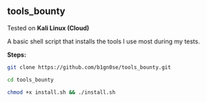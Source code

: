 ## tools_bounty  

Tested on **Kali Linux (Cloud)**

A basic shell script that installs the tools I use most during my tests.

**Steps:**  

```sh
git clone https://github.com/b1gn0se/tools_bounty.git
```

```sh
cd tools_bounty
```

```sh
chmod +x install.sh && ./install.sh
```
